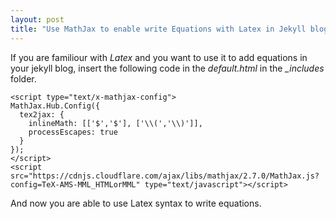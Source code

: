 ```yaml
---
layout: post
title: "Use MathJax to enable write Equations with Latex in Jekyll blogs"
---
```


If you are familiour with _Latex_ and you want to use it to add equations in your jekyll blog, insert the following code in the *default.html* in the *_includes* folder.
```
<script type="text/x-mathjax-config">
MathJax.Hub.Config({
  tex2jax: {
    inlineMath: [['$','$'], ['\\(','\\)']],
    processEscapes: true
  }
});
</script>
<script src="https://cdnjs.cloudflare.com/ajax/libs/mathjax/2.7.0/MathJax.js?config=TeX-AMS-MML_HTMLorMML" type="text/javascript"></script>

```
And now you are able to use Latex syntax to write equations.
